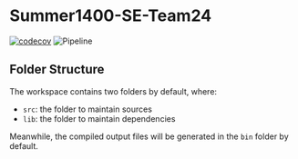 # Summer1400-SE-Team24

[![codecov](https://codecov.io/gh/Star-Academy/Summer1400-SE-Team24/branch/main/graph/badge.svg?token=08ZU8XFOTL)](https://codecov.io/gh/Star-Academy/Summer1400-SE-Team24)
![Pipeline](https://github.com/Star-Academy/Summer1400-SE-Team24/actions/workflows/buildPipeline.yml/badge.svg)

## Folder Structure

The workspace contains two folders by default, where:

- `src`: the folder to maintain sources
- `lib`: the folder to maintain dependencies

Meanwhile, the compiled output files will be generated in the `bin` folder by default.

